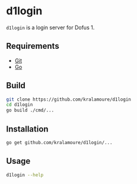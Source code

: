 # d1login

`d1login` is a login server for Dofus 1.

## Requirements

- [Git](https://git-scm.com/)
- [Go](https://golang.org/)

## Build

```sh
git clone https://github.com/kralamoure/d1login
cd d1login
go build ./cmd/...
```

## Installation

```sh
go get github.com/kralamoure/d1login/...
```

## Usage

```sh
d1login --help
```
